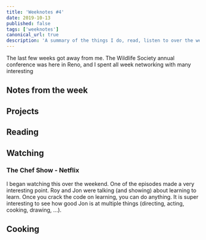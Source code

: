 ```yaml
---
title: 'Weeknotes #4'
date: 2019-10-13
published: false
tags: ['weeknotes']
canonical_url: true
description: 'A summary of the things I do, read, listen to over the week'
---
```


The last few weeks got away from me. The Wildlife Society annual conference was here in Reno, and I spent all week networking with many interesting

## Notes from the week

## Projects

## Reading

## Watching

### The Chef Show - Netflix

I began watching this over the weekend. One of the episodes made a very interesting point. Roy and Jon were talking (and showing) about learning to learn. Once you crack the code on learning, you can do anything. It is super interesting to see how good Jon is at multiple things (directing, acting, cooking, drawing, ...).

## Cooking
